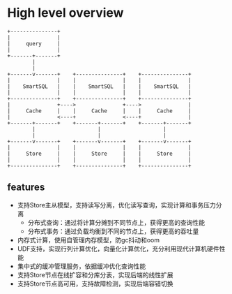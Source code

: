 
# High level overview

```
+---------------+ 
|               | 
|     query     | 
|               | 
+-------+-------+ 
        | 
        | 
+-------v-------+    +---------------+    +---------------+
|               |    |               |    |               |
|    SmartSQL   |    |    SmartSQL   |    |    SmartSQL   |
|               |    |               |    |               |
+---------------+    +---------------+    +---------------+
|               +---->               +---->               |
|     Cache     |    |     Cache     |    |     Cache     |
|               <----+               <----+               |
+-------+-------+    +-------+-------+    +-------+-------+
        |                    |                    |
        |                    |                    |
+-------v-------+    +-------v-------+    +-------v-------+
|               |    |               |    |               |
|     Store     |    |     Store     |    |     Store     |
|               |    |               |    |               |
+---------------+    +---------------+    +---------------+

```


## features

- 支持Store主从模型，支持读写分离，优化读写查询，实现计算和事务压力分离
  - 分布式查询：通过将计算分摊到不同节点上，获得更高的查询性能
  - 分布式事务：通过负载均衡到不同的节点上，获得更高的吞吐量
- 内存式计算，使用自管理内存模型，防gc抖动和oom
- UDF支持，实现行列计算优化，向量化计算优化，充分利用现代计算机硬件性能
- 集中式的缓冲管理服务，依据缓冲优化查询性能
- 支持Store节点在线扩容和分库分表，实现后端的线性扩展
- 支持Store节点高可用，支持故障检测，实现后端容错切换
